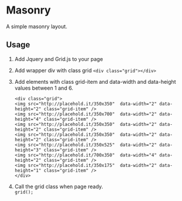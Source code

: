 # Masonry
A simple masonry layout.

## Usage
1. Add Jquery and Grid.js to your page
2. Add wrapper div with class grid
  `<div class="grid"></div>`
3. Add elements with class grid-item and data-width and data-height values between 1 and 6.
  
    ```
    <div class="grid">
	<img src="http://placehold.it/350x350"  data-width="2" data-height="2" class="grid-item" />
	<img src="http://placehold.it/350x700"  data-width="2" data-height="4" class="grid-item" />
	<img src="http://placehold.it/350x350"  data-width="2" data-height="2" class="grid-item" />
	<img src="http://placehold.it/350x350"  data-width="2" data-height="2" class="grid-item" />
	<img src="http://placehold.it/350x525"  data-width="2" data-height="3" class="grid-item" />
	<img src="http://placehold.it/700x350"  data-width="4" data-height="2" class="grid-item" />
	<img src="http://placehold.it/350x175"  data-width="2" data-height="1" class="grid-item" />
    </div>
    ```
  
4. Call the grid class when page ready.
  <br>` grid(); `

